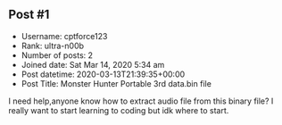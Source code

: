 ## Post #1
- Username: cptforce123
- Rank: ultra-n00b
- Number of posts: 2
- Joined date: Sat Mar 14, 2020 5:34 am
- Post datetime: 2020-03-13T21:39:35+00:00
- Post Title: Monster Hunter Portable 3rd data.bin file

I need help,anyone know how to extract audio file from this binary file? I really want to start learning to coding but idk where to start.
